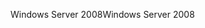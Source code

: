 <span data-ttu-id="9127e-101">Windows Server 2008</span><span class="sxs-lookup"><span data-stu-id="9127e-101">Windows Server 2008</span></span>